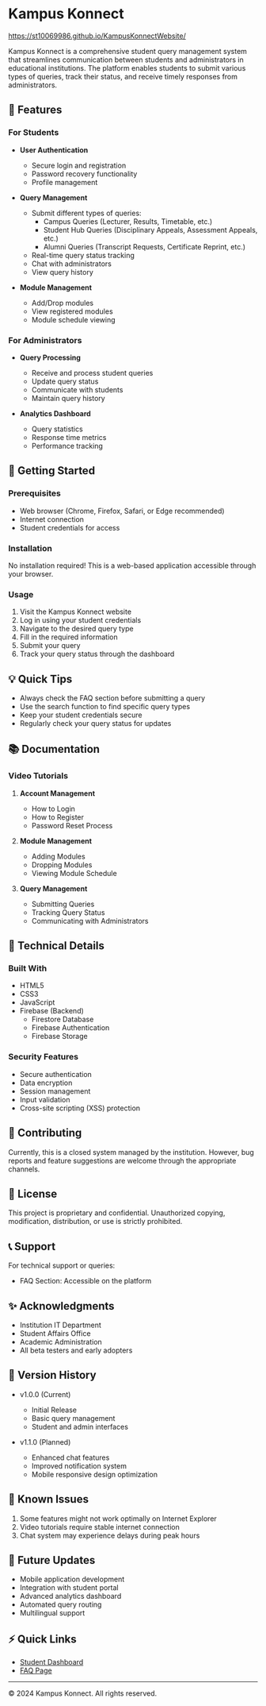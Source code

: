 # Kampus Konnect
https://st10069986.github.io/KampusKonnectWebsite/

Kampus Konnect is a comprehensive student query management system that streamlines communication between students and administrators in educational institutions. The platform enables students to submit various types of queries, track their status, and receive timely responses from administrators.

## 🌟 Features

### For Students
- **User Authentication**
  - Secure login and registration
  - Password recovery functionality
  - Profile management

- **Query Management**
  - Submit different types of queries:
    - Campus Queries (Lecturer, Results, Timetable, etc.)
    - Student Hub Queries (Disciplinary Appeals, Assessment Appeals, etc.)
    - Alumni Queries (Transcript Requests, Certificate Reprint, etc.)
  - Real-time query status tracking
  - Chat with administrators
  - View query history

- **Module Management**
  - Add/Drop modules
  - View registered modules
  - Module schedule viewing

### For Administrators
- **Query Processing**
  - Receive and process student queries
  - Update query status
  - Communicate with students
  - Maintain query history

- **Analytics Dashboard**
  - Query statistics
  - Response time metrics
  - Performance tracking

## 🚀 Getting Started

### Prerequisites
- Web browser (Chrome, Firefox, Safari, or Edge recommended)
- Internet connection
- Student credentials for access

### Installation
No installation required! This is a web-based application accessible through your browser.

### Usage
1. Visit the Kampus Konnect website
2. Log in using your student credentials
3. Navigate to the desired query type
4. Fill in the required information
5. Submit your query
6. Track your query status through the dashboard

## 💡 Quick Tips
- Always check the FAQ section before submitting a query
- Use the search function to find specific query types
- Keep your student credentials secure
- Regularly check your query status for updates

## 📚 Documentation

### Video Tutorials
1. **Account Management**
   - How to Login
   - How to Register
   - Password Reset Process

2. **Module Management**
   - Adding Modules
   - Dropping Modules
   - Viewing Module Schedule

3. **Query Management**
   - Submitting Queries
   - Tracking Query Status
   - Communicating with Administrators

## 🔧 Technical Details

### Built With
- HTML5
- CSS3
- JavaScript
- Firebase (Backend)
  - Firestore Database
  - Firebase Authentication
  - Firebase Storage

### Security Features
- Secure authentication
- Data encryption
- Session management
- Input validation
- Cross-site scripting (XSS) protection

## 🤝 Contributing
Currently, this is a closed system managed by the institution. However, bug reports and feature suggestions are welcome through the appropriate channels.

## 📄 License
This project is proprietary and confidential. Unauthorized copying, modification, distribution, or use is strictly prohibited.

## 📞 Support
For technical support or queries:
- FAQ Section: Accessible on the platform

## ✨ Acknowledgments
- Institution IT Department
- Student Affairs Office
- Academic Administration
- All beta testers and early adopters

## 🔄 Version History
- v1.0.0 (Current)
  - Initial Release
  - Basic query management
  - Student and admin interfaces
  
- v1.1.0 (Planned)
  - Enhanced chat features
  - Improved notification system
  - Mobile responsive design optimization

## 🚨 Known Issues
1. Some features might not work optimally on Internet Explorer
2. Video tutorials require stable internet connection
3. Chat system may experience delays during peak hours

## 🔮 Future Updates
- Mobile application development
- Integration with student portal
- Advanced analytics dashboard
- Automated query routing
- Multilingual support

## ⚡ Quick Links
- [Student Dashboard](https://kampuskonnect.com/dashboard)
- [FAQ Page](https://kampuskonnect.com/faq)

---

© 2024 Kampus Konnect. All rights reserved.
